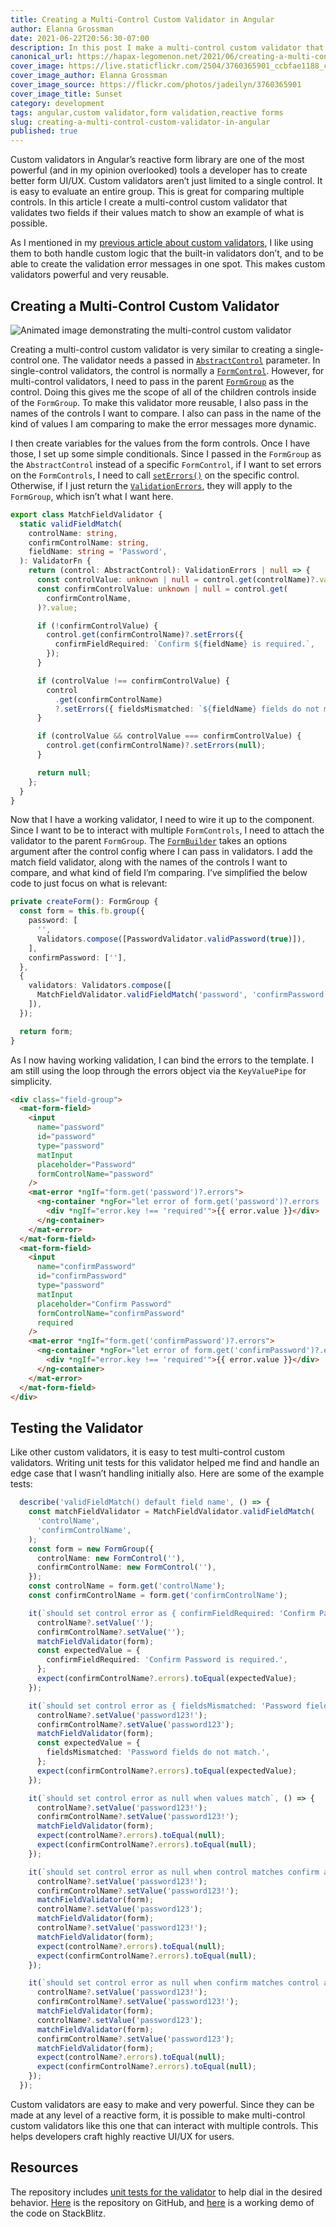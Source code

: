 ```yaml
---
title: Creating a Multi-Control Custom Validator in Angular
author: Elanna Grossman
date: 2021-06-22T20:56:30-07:00
description: In this post I make a multi-control custom validator that compares if two fields match to show what is possible with forms in Angular.
canonical_url: https://hapax-legomenon.net/2021/06/creating-a-multi-control-custom-validator-in-angular
cover_image: https://live.staticflickr.com/2504/3760365901_ccbfae1188_c.jpg
cover_image_author: Elanna Grossman
cover_image_source: https://flickr.com/photos/jadeilyn/3760365901
cover_image_title: Sunset
category: development
tags: angular,custom validator,form validation,reactive forms
slug: creating-a-multi-control-custom-validator-in-angular
published: true
---
```


Custom validators in Angular’s reactive form library are one of the most powerful (and in my opinion overlooked) tools a developer has to create better form UI/UX. Custom validators aren’t just limited to a single control. It is easy to evaluate an entire group. This is great for comparing multiple controls. In this article I create a multi-control custom validator that validates two fields if their values match to show an example of what is possible.

As I mentioned in my [previous article about custom validators](https://hapax-legomenon.net/2021/06/exploring-custom-form-validators-in-angular/), I like using them to both handle custom logic that the built-in validators don’t, and to be able to create the validation error messages in one spot. This makes custom validators powerful and very reusable.

## Creating a Multi-Control Custom Validator

![Animated image demonstrating the multi-control custom validator](https://hapax-legomenon.net/wp-content/uploads/2021/06/match-field-validator-1.gif)

Creating a multi-control custom validator is very similar to creating a single-control one. The validator needs a passed in [`AbstractControl`](https://angular.io/api/forms/AbstractControl) parameter. In single-control validators, the control is normally a [`FormControl`](https://angular.io/api/forms/FormControl). However, for multi-control validators, I need to pass in the parent [`FormGroup`](https://angular.io/api/forms/FormGroup) as the control. Doing this gives me the scope of all of the children controls inside of the `FormGroup`. To make this validator more reusable, I also pass in the names of the controls I want to compare. I also can pass in the name of the kind of values I am comparing to make the error messages more dynamic.

I then create variables for the values from the form controls. Once I have those, I set up some simple conditionals. Since I passed in the `FormGroup` as the `AbstractControl` instead of a specific `FormControl`, if I want to set errors on the `FormControls`, I need to call [`setErrors()`](https://angular.io/api/forms/AbstractControl#seterrors) on the specific control. Otherwise, if I just return the [`ValidationErrors`](https://angular.io/api/forms/ValidationErrors), they will apply to the `FormGroup`, which isn’t what I want here.

```ts
export class MatchFieldValidator {
  static validFieldMatch(
    controlName: string,
    confirmControlName: string,
    fieldName: string = 'Password',
  ): ValidatorFn {
    return (control: AbstractControl): ValidationErrors | null => {
      const controlValue: unknown | null = control.get(controlName)?.value;
      const confirmControlValue: unknown | null = control.get(
        confirmControlName,
      )?.value;

      if (!confirmControlValue) {
        control.get(confirmControlName)?.setErrors({
          confirmFieldRequired: `Confirm ${fieldName} is required.`,
        });
      }

      if (controlValue !== confirmControlValue) {
        control
          .get(confirmControlName)
          ?.setErrors({ fieldsMismatched: `${fieldName} fields do not match.` });
      }

      if (controlValue && controlValue === confirmControlValue) {
        control.get(confirmControlName)?.setErrors(null);
      }

      return null;
    };
  }
}
```

Now that I have a working validator, I need to wire it up to the component. Since I want to be to interact with multiple `FormControls`, I need to attach the validator to the parent `FormGroup`. The [`FormBuilder`](https://angular.io/api/forms/FormBuilder) takes an options argument after the control config where I can pass in validators. I add the match field validator, along with the names of the controls I want to compare, and what kind of field I’m comparing. I’ve simplified the below code to just focus on what is relevant:

```ts
private createForm(): FormGroup {
  const form = this.fb.group({
    password: [
      '',
      Validators.compose([PasswordValidator.validPassword(true)]),
    ],
    confirmPassword: [''],
  },
  {
    validators: Validators.compose([
      MatchFieldValidator.validFieldMatch('password', 'confirmPassword', 'Password'),
    ]),
  });

  return form;
}
```

As I now having working validation, I can bind the errors to the template. I am still using the loop through the errors object via the `KeyValuePipe` for simplicity.

```html
<div class="field-group">
  <mat-form-field>
    <input
      name="password"
      id="password"
      type="password"
      matInput
      placeholder="Password"
      formControlName="password"
    />
    <mat-error *ngIf="form.get('password')?.errors">
      <ng-container *ngFor="let error of form.get('password')?.errors | keyvalue">
        <div *ngIf="error.key !== 'required'">{{ error.value }}</div>
      </ng-container>
    </mat-error>
  </mat-form-field>
  <mat-form-field>
    <input
      name="confirmPassword"
      id="confirmPassword"
      type="password"
      matInput
      placeholder="Confirm Password"
      formControlName="confirmPassword"
      required
    />
    <mat-error *ngIf="form.get('confirmPassword')?.errors">
      <ng-container *ngFor="let error of form.get('confirmPassword')?.errors | keyvalue">
        <div *ngIf="error.key !== 'required'">{{ error.value }}</div>
      </ng-container>
    </mat-error>
  </mat-form-field>
</div>
```

## Testing the Validator

Like other custom validators, it is easy to test multi-control custom validators. Writing unit tests for this validator helped me find and handle an edge case that I wasn’t handling initially also. Here are some of the example tests:

```ts
  describe('validFieldMatch() default field name', () => {
    const matchFieldValidator = MatchFieldValidator.validFieldMatch(
      'controlName',
      'confirmControlName',
    );
    const form = new FormGroup({
      controlName: new FormControl(''),
      confirmControlName: new FormControl(''),
    });
    const controlName = form.get('controlName');
    const confirmControlName = form.get('confirmControlName');

    it(`should set control error as { confirmFieldRequired: 'Confirm Password is required.' } when value is an empty string`, () => {
      controlName?.setValue('');
      confirmControlName?.setValue('');
      matchFieldValidator(form);
      const expectedValue = {
        confirmFieldRequired: 'Confirm Password is required.',
      };
      expect(confirmControlName?.errors).toEqual(expectedValue);
    });

    it(`should set control error as { fieldsMismatched: 'Password fields do not match.' } when values do not match`, () => {
      controlName?.setValue('password123!');
      confirmControlName?.setValue('password123');
      matchFieldValidator(form);
      const expectedValue = {
        fieldsMismatched: 'Password fields do not match.',
      };
      expect(confirmControlName?.errors).toEqual(expectedValue);
    });

    it(`should set control error as null when values match`, () => {
      controlName?.setValue('password123!');
      confirmControlName?.setValue('password123!');
      matchFieldValidator(form);
      expect(controlName?.errors).toEqual(null);
      expect(confirmControlName?.errors).toEqual(null);
    });

    it(`should set control error as null when control matches confirm after not matching`, () => {
      controlName?.setValue('password123!');
      confirmControlName?.setValue('password123!');
      matchFieldValidator(form);
      controlName?.setValue('password123');
      matchFieldValidator(form);
      controlName?.setValue('password123!');
      matchFieldValidator(form);
      expect(controlName?.errors).toEqual(null);
      expect(confirmControlName?.errors).toEqual(null);
    });

    it(`should set control error as null when confirm matches control after not matching`, () => {
      controlName?.setValue('password123!');
      confirmControlName?.setValue('password123!');
      matchFieldValidator(form);
      controlName?.setValue('password123');
      matchFieldValidator(form);
      confirmControlName?.setValue('password123');
      matchFieldValidator(form);
      expect(controlName?.errors).toEqual(null);
      expect(confirmControlName?.errors).toEqual(null);
    });
  });
```

Custom validators are easy to make and very powerful. Since they can be made at any level of a reactive form, it is possible to make multi-control custom validators like this one that can interact with multiple controls. This helps developers craft highly reactive UI/UX for users.

## Resources

The repository includes [unit tests for the validator](https://github.com/Karvel/angular-password-strength/blob/main/src/app/infrastructure/utils/validators/match-field-validator.spec.ts) to help dial in the desired behavior. [Here](https://github.com/Karvel/angular-password-strength) is the repository on GitHub, and [here](https://stackblitz.com/github/Karvel/angular-password-strength) is a working demo of the code on StackBlitz.
